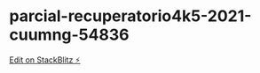 # parcial-recuperatorio4k5-2021-cuumng-54836

[Edit on StackBlitz ⚡️](https://stackblitz.com/edit/parcial-recuperatorio4k5-2021-cuumng-54836)